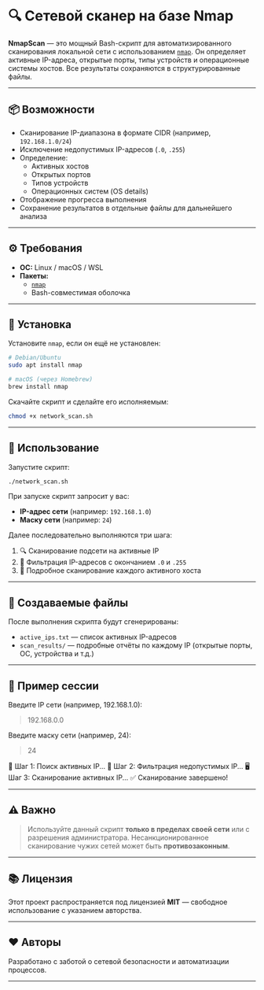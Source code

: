
# 🔍 Сетевой сканер на базе Nmap


**NmapScan** — это мощный Bash-скрипт для автоматизированного сканирования локальной сети с использованием [`nmap`](https://nmap.org/). Он определяет активные IP-адреса, открытые порты, типы устройств и операционные системы хостов. Все результаты сохраняются в структурированные файлы.

---

## 📦 Возможности

- Сканирование IP-диапазона в формате CIDR (например, `192.168.1.0/24`)
- Исключение недопустимых IP-адресов (`.0`, `.255`)
- Определение:
  - Активных хостов
  - Открытых портов
  - Типов устройств
  - Операционных систем (OS details)
- Отображение прогресса выполнения
- Сохранение результатов в отдельные файлы для дальнейшего анализа

---

## ⚙️ Требования

- **ОС:** Linux / macOS / WSL
- **Пакеты:** 
  - [`nmap`](https://nmap.org/)
  - Bash-совместимая оболочка

---

## 🧪 Установка

Установите `nmap`, если он ещё не установлен:

```bash
# Debian/Ubuntu
sudo apt install nmap

# macOS (через Homebrew)
brew install nmap
```

Скачайте скрипт и сделайте его исполняемым:

```bash
chmod +x network_scan.sh
```

---

## 🚀 Использование

Запустите скрипт:

```bash
./network_scan.sh
```

При запуске скрипт запросит у вас:

- **IP-адрес сети** (например: `192.168.1.0`)
- **Маску сети** (например: `24`)

Далее последовательно выполняются три шага:

1. 🔍 Сканирование подсети на активные IP
2. 🧹 Фильтрация IP-адресов с окончанием `.0` и `.255`
3. 🔬 Подробное сканирование каждого активного хоста

---

## 📁 Создаваемые файлы

После выполнения скрипта будут сгенерированы:

- `active_ips.txt` — список активных IP-адресов
- `scan_results/` — подробные отчёты по каждому IP (открытые порты, ОС, устройства и т.д.)

---

## 📝 Пример сессии


Введите IP сети (например, 192.168.1.0):
> 192.168.0.0

Введите маску сети (например, 24):
> 24

📡 Шаг 1: Поиск активных IP...
🚦 Шаг 2: Фильтрация недопустимых IP...
🖥️  Шаг 3: Сканирование активных IP...
✅ Сканирование завершено!


---

## ⚠️ Важно

> Используйте данный скрипт **только в пределах своей сети** или с разрешения администратора. Несанкционированное сканирование чужих сетей может быть **противозаконным**.

---

## 📚 Лицензия

Этот проект распространяется под лицензией **MIT** — свободное использование с указанием авторства.

---

## ❤️ Авторы

Разработано с заботой о сетевой безопасности и автоматизации процессов.

---


